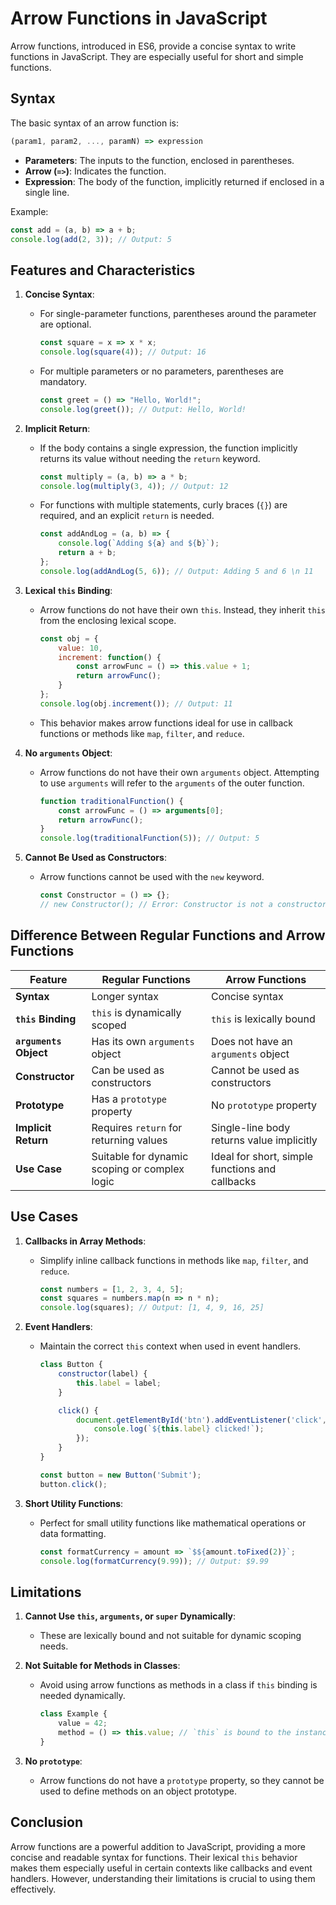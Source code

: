 # Arrow Functions in JavaScript

Arrow functions, introduced in ES6, provide a concise syntax to write functions in JavaScript. They are especially useful for short and simple functions.

## Syntax

The basic syntax of an arrow function is:

```javascript
(param1, param2, ..., paramN) => expression
```

- **Parameters**: The inputs to the function, enclosed in parentheses.
- **Arrow (`=>`)**: Indicates the function.
- **Expression**: The body of the function, implicitly returned if enclosed in a single line.

Example:

```javascript
const add = (a, b) => a + b;
console.log(add(2, 3)); // Output: 5
```

## Features and Characteristics

1. **Concise Syntax**:

   - For single-parameter functions, parentheses around the parameter are optional.
     ```javascript
     const square = x => x * x;
     console.log(square(4)); // Output: 16
     ```
   - For multiple parameters or no parameters, parentheses are mandatory.
     ```javascript
     const greet = () => "Hello, World!";
     console.log(greet()); // Output: Hello, World!
     ```

2. **Implicit Return**:

   - If the body contains a single expression, the function implicitly returns its value without needing the `return` keyword.
     ```javascript
     const multiply = (a, b) => a * b;
     console.log(multiply(3, 4)); // Output: 12
     ```
   - For functions with multiple statements, curly braces (`{}`) are required, and an explicit `return` is needed.
     ```javascript
     const addAndLog = (a, b) => {
         console.log(`Adding ${a} and ${b}`);
         return a + b;
     };
     console.log(addAndLog(5, 6)); // Output: Adding 5 and 6 \n 11
     ```

3. **Lexical `this` Binding**:

   - Arrow functions do not have their own `this`. Instead, they inherit `this` from the enclosing lexical scope.
     ```javascript
     const obj = {
         value: 10,
         increment: function() {
             const arrowFunc = () => this.value + 1;
             return arrowFunc();
         }
     };
     console.log(obj.increment()); // Output: 11
     ```
   - This behavior makes arrow functions ideal for use in callback functions or methods like `map`, `filter`, and `reduce`.

4. **No `arguments` Object**:

   - Arrow functions do not have their own `arguments` object. Attempting to use `arguments` will refer to the `arguments` of the outer function.
     ```javascript
     function traditionalFunction() {
         const arrowFunc = () => arguments[0];
         return arrowFunc();
     }
     console.log(traditionalFunction(5)); // Output: 5
     ```

5. **Cannot Be Used as Constructors**:

   - Arrow functions cannot be used with the `new` keyword.
     ```javascript
     const Constructor = () => {};
     // new Constructor(); // Error: Constructor is not a constructor
     ```

## Difference Between Regular Functions and Arrow Functions

| Feature                        | Regular Functions                          | Arrow Functions                              |
|--------------------------------|--------------------------------------------|---------------------------------------------|
| **Syntax**                     | Longer syntax                              | Concise syntax                               |
| **`this` Binding**             | `this` is dynamically scoped               | `this` is lexically bound                   |
| **`arguments` Object**         | Has its own `arguments` object             | Does not have an `arguments` object         |
| **Constructor**                | Can be used as constructors                | Cannot be used as constructors              |
| **Prototype**                  | Has a `prototype` property                 | No `prototype` property                     |
| **Implicit Return**            | Requires `return` for returning values     | Single-line body returns value implicitly   |
| **Use Case**                   | Suitable for dynamic scoping or complex logic | Ideal for short, simple functions and callbacks |

## Use Cases

1. **Callbacks in Array Methods**:

   - Simplify inline callback functions in methods like `map`, `filter`, and `reduce`.
     ```javascript
     const numbers = [1, 2, 3, 4, 5];
     const squares = numbers.map(n => n * n);
     console.log(squares); // Output: [1, 4, 9, 16, 25]
     ```

2. **Event Handlers**:

   - Maintain the correct `this` context when used in event handlers.
     ```javascript
     class Button {
         constructor(label) {
             this.label = label;
         }

         click() {
             document.getElementById('btn').addEventListener('click', () => {
                 console.log(`${this.label} clicked!`);
             });
         }
     }

     const button = new Button('Submit');
     button.click();
     ```

3. **Short Utility Functions**:

   - Perfect for small utility functions like mathematical operations or data formatting.
     ```javascript
     const formatCurrency = amount => `$${amount.toFixed(2)}`;
     console.log(formatCurrency(9.99)); // Output: $9.99
     ```

## Limitations

1. **Cannot Use `this`, `arguments`, or `super` Dynamically**:

   - These are lexically bound and not suitable for dynamic scoping needs.

2. **Not Suitable for Methods in Classes**:

   - Avoid using arrow functions as methods in a class if `this` binding is needed dynamically.
     ```javascript
     class Example {
         value = 42;
         method = () => this.value; // `this` is bound to the instance, not the caller
     }
     ```

3. **No `prototype`**:

   - Arrow functions do not have a `prototype` property, so they cannot be used to define methods on an object prototype.

## Conclusion

Arrow functions are a powerful addition to JavaScript, providing a more concise and readable syntax for functions. Their lexical `this` behavior makes them especially useful in certain contexts like callbacks and event handlers. However, understanding their limitations is crucial to using them effectively.